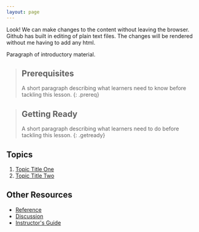 ```yaml
---
layout: page
---
```


Look! We can make changes to the content without leaving the browser. Github has built in editing of plain text files. The changes will be rendered without me having to add any html.

Paragraph of introductory material.

> ## Prerequisites
>
> A short paragraph describing what learners need to know
> before tackling this lesson.
{: .prereq}

> ## Getting Ready
>
> A short paragraph describing
> what learners need to do before tackling this lesson.
{: .getready}

## Topics

1.  [Topic Title One](01-one.html)
2.  [Topic Title Two](02-two.html)

## Other Resources

*   [Reference](reference.html)
*   [Discussion](discussion.html)
*   [Instructor's Guide](instructors.html)
